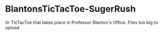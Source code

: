 # BlantonsTicTacToe-SugerRush
Vr TicTacToe that takes place in Professor Blanton's Office. 
Files too big to upload
